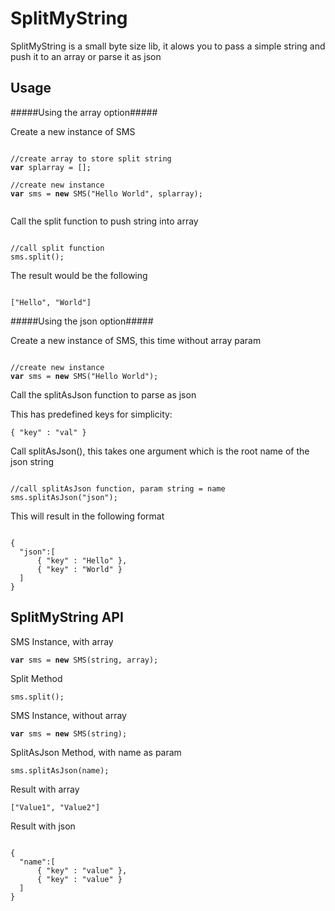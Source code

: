 SplitMyString
=============

SplitMyString is a small byte size lib, it alows you to pass a simple string and push it to an array or parse it as json

## Usage ##

#####Using the array option#####
<p>Create a new instance of SMS</p>

<pre><code>
//create array to store split string
<b>var</b> splarray = [];

//create new instance
<b>var</b> sms = <b>new</b> SMS("Hello World", splarray);

</code></pre>

Call the split function to push string into array

<pre><code>
//call split function
sms.split();
</code></pre>

The result would be the following

<pre><code>
["Hello", "World"]
</code></pre>

#####Using the json option#####
<p>Create a new instance of SMS, this time without array param</p>

<pre><code>
//create new instance
<b>var</b> sms = <b>new</b> SMS("Hello World");
</code></pre>

<p>Call the splitAsJson function to parse as json</p>
<p>This has predefined keys for simplicity:</p>

<pre><code>{ "key" : "val" }</code></pre>

<p>Call splitAsJson(), this takes one argument which is the root name of the json string</p>
<pre><code>
//call splitAsJson function, param string = name
sms.splitAsJson("json");
</code></pre>

<p>This will result in the following format</p>
<pre><code>
{
  "json":[
      { "key" : "Hello" },
      { "key" : "World" }
  ]
}
</code></pre>

## SplitMyString API ##
<p>SMS Instance, with array</p>
<pre><code><b>var</b> sms = <b>new</b> SMS(string, array);</code></pre>

<p>Split Method</p>
<pre><code>sms.split();</code></pre>

<p>SMS Instance, without array</p>
<pre><code><b>var</b> sms = <b>new</b> SMS(string);</code></pre>

<p>SplitAsJson Method, with name as param</p>
<pre><code>sms.splitAsJson(name);</code></pre>

<p>Result with array</p>
<pre><code>["Value1", "Value2"]</code></pre>

<p>Result with json</p>
<pre><code>
{
  "name":[
      { "key" : "value" },
      { "key" : "value" }
  ]
}
</code></pre>

